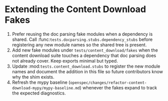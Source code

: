 # Extending the Content Download Fakes

1. Prefer reusing the doc parsing fake modules when a dependency is shared.
   Call :func:`tests.docparsing.stubs.dependency_stubs` before registering any
   new module names so the shared tree is present.
2. Add new fake modules under ``tests/content_download/fakes`` when the content
   download suite touches a dependency that doc parsing does not already cover.
   Keep exports minimal but typed.
3. Update :mod:`tests.content_download.stubs` to register the new module names
   and document the addition in this file so future contributors know why the
   shim exists.
4. Refresh the mypy baseline (`openspec/changes/refactor-content-download-mypy/mypy-baseline.md`)
   whenever the fakes expand to track the expected diagnostics.
